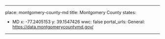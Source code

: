 
---
place: montgomery-county-md
title: Montgomery County
states:
  - MD
x: -77.2405153
y: 39.1547426
wwc: false
portal_urls:
  General: https://data.montgomerycountymd.gov/
---
